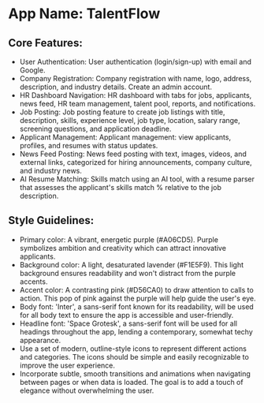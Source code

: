 # **App Name**: TalentFlow

## Core Features:

- User Authentication: User authentication (login/sign-up) with email and Google.
- Company Registration: Company registration with name, logo, address, description, and industry details. Create an admin account.
- HR Dashboard Navigation: HR dashboard with tabs for jobs, applicants, news feed, HR team management, talent pool, reports, and notifications.
- Job Posting: Job posting feature to create job listings with title, description, skills, experience level, job type, location, salary range, screening questions, and application deadline.
- Applicant Management: Applicant management: view applicants, profiles, and resumes with status updates.
- News Feed Posting: News feed posting with text, images, videos, and external links, categorized for hiring announcements, company culture, and industry news.
- AI Resume Matching: Skills match using an AI tool, with a resume parser that assesses the applicant's skills match % relative to the job description.

## Style Guidelines:

- Primary color: A vibrant, energetic purple (#A06CD5). Purple symbolizes ambition and creativity which can attract innovative applicants.
- Background color: A light, desaturated lavender (#F1E5F9). This light background ensures readability and won't distract from the purple accents.
- Accent color: A contrasting pink (#D56CA0) to draw attention to calls to action. This pop of pink against the purple will help guide the user's eye.
- Body font: 'Inter', a sans-serif font known for its readability, will be used for all body text to ensure the app is accessible and user-friendly.
- Headline font: 'Space Grotesk', a sans-serif font will be used for all headings throughout the app, lending a contemporary, somewhat techy appearance.
- Use a set of modern, outline-style icons to represent different actions and categories. The icons should be simple and easily recognizable to improve the user experience.
- Incorporate subtle, smooth transitions and animations when navigating between pages or when data is loaded. The goal is to add a touch of elegance without overwhelming the user.